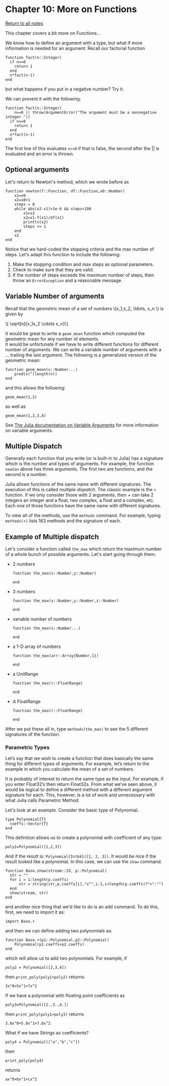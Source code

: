Chapter 10: More on Functions
========

[Return to all notes](index.html)

This chapter covers a bit more on Functions...

We know how to define an argument with a type, but what if more information is needed for an argument. Recall our factorial function
```
function fact(n::Integer)
  if n==0
    return 1
  end
  n*fact(n-1)
end
```

but what happens if you put in a negative number?  Try it.

We can prevent it with the following:
```
function fact(n::Integer)
    n>=0 || throw(ArgumentError("The argument must be a nonnegative integer."))
  if n==0
    return 1
  end
  n*fact(n-1)
end
```

The first line of this evaluates `n>=0` if that is false, the second after the || is evaluated and an error is thrown.  

Optional arguments
------

Let's return to Newton's method, which we wrote before as

```
function newton(f::Function, df::Function,x0::Number)
    x1=x0
    x2=x0+1
    steps = 0
    while abs(x2-x1)>1e-6 && steps<100
        x1=x2
        x2=x1-f(x1)/df(x1)
        println(x2)
        steps += 1
    end
    x2
end
```

Notice that we hard-coded the stopping criteria and the max number of steps. Let's adapt this function to include the following:

1. Make the stopping condition and max steps as optional parameters.  
2. Check to make sure that they are valid.  
3. If the number of steps exceeds the maximum number of steps, then throw an `ErrorException` and a reasonable message.


Variable Number of arguments
-----

Recall that the geometric mean of a set of numbers \\(x_1,x_2, \ldots, x_n \\) is given by

\\[ \sqrt[n]{x_1x_2 \cdots x_n}\\]

It would be great to write a `geom_mean` function which computed the geometric mean for any number of elements.  
It would be unfortunate if we have to write different functions for different number of arguments.   We can write a variable number of arguments with a ... trailing the last argument.  The following is a generalized version of the geometric mean:

```
function geom_mean(x::Number...)
    prod(x)^(length(n))
end
```

and this allows the following:

```
geom_mean(1,2)
```

as well as
```
geom_mean(1,2,3,4)
```

See [The Julia documentation on Variable Arguments](http://docs.julialang.org/en/latest/manual/functions/#varargs-functions) for more information on variable arguments.  

Multiple Dispatch
------

Generally each function that you write (or is built-in to Julia) has a signature which is the number and types of arguments.  For example, the function `newton` above has three arguments.  The first two are functions, and the second is a number.

Julia allows functions of the same name with different signatures.  The execution of this is called *multiple dispatch*.   The classic example is the `+` function.  If we only consider those with 2 arguments, then + can take 2 integers an integer and a float, two complex, a float and a complex, etc.  Each one of those functions have the same name with different signatures.  

To view all of the methods, use the `methods` command.  For example, typing `methods(+)` lists 163 methods and the signature of each.  

Example of Multiple dispatch
-----

Let's consider a function called `the_max` which return the maximum number of a whole bunch of possible arguments.  Let's start going through them:

* 2 numbers

    ```
    function the_max(x::Number,y::Number)

    end
    ```

* 3 numbers
    ```
    function the_max(x::Number,y::Number,z::Number)

    end
    ```

* variable number of numbers
    ```
    function the_max(x::Number...)

    end
    ```

* a 1-D array of numbers
    ```
    function the_max(arr::Array{Number,1})

    end
    ```

* a UnitRange
    ```
    function the_max(r::FloatRange)

    end
    ```
* A FloatRange

    ```
    function the_max(r::FloatRange)

    end
    ```



After we put these all in, type `methods(the_max)` to see the 5 different signatures of the function.  

### Parametric Types

Let’s say that we wish to create a function that does basically the same thing for different types of arguments. For example, let’s return to the example in which you calculate the mean of a set of numbers.

It is probably of interest to return the same type as the input. For example, if you enter Float32’s then return Float32s. From what we’ve seen above, it would be logical to define a different method with a different argument signature for each. This, however, is a lot of work and unnecessary with what Julia calls Parametric Method.

Let's look at an example.  Consider the basic type of Polynomial.  

```
type Polynomial{T}
  coeffs::Vector{T}
end
```

This definition allows us to create a polynomial with coefficient of any type:

```
poly1=Polynomial([1,2,3])
```

And if the result is: `Polynomial{Int64}([1, 2, 3])`.  It would be nice if the result looked like a polynomial.  In this case, we can use the `show` command.  

```
function Base.show(stream::IO, p::Polynomial)
  str = ""
  for i = 1:length(p.coeffs)
      str = string(str,p.coeffs[i],"x^",i-1,i<length(p.coeffs)?"+":"")
  end
  show(stream, str)
end
```

and another nice thing that we'd like to do is an add command.  To do this, first, we need to import it as:
```
import Base.+
```

and then we can define adding two polynomials as:
```
function Base.+(p1::Polynomial,p2::Polynomial)
    Polynomial(p1.coeffs+p2.coeffs)
end
```

which will allow us to add two polynomials.  For example, if
```
poly2 = Polynomial([2,3,4])
```

then `print_poly(poly1+poly2)` returns:
```
3x^0+5x^1+7x^2
```

If we have a polynomial with floating point coefficients as
```
poly3=Polynomial([2.,3.,4.])
```

then `print_poly(poly1+poly3)` returns
```
3.0x^0+5.0x^1+7.0x^2
```

What if we have Strings as coefficients?

```
poly4 = Polynomial(["a","b","c"])
```

then
```
print_poly(poly4)
```

returns
```
ax^0+bx^1+cx^2
```
